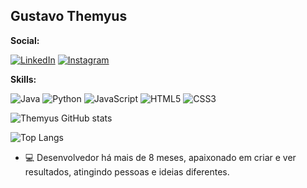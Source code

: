 ## Gustavo Themyus

**Social:**

[![LinkedIn](https://img.shields.io/badge/linkedin-%230077B5.svg?style=for-the-badge&logo=linkedin&logoColor=white)](https://www.linkedin.com/in/gustavothemyus/) [![Instagram](https://img.shields.io/badge/Instagram-%23E4405F.svg?style=for-the-badge&logo=Instagram&logoColor=white)](https://www.instagram.com/gustavothemyus/)

**Skills:**

![Java](https://img.shields.io/badge/java-%23ED8B00.svg?style=for-the-badge&logo=openjdk&logoColor=white) ![Python](https://img.shields.io/badge/python-3670A0?style=for-the-badge&logo=python&logoColor=ffdd54) ![JavaScript](https://img.shields.io/badge/javascript-%23323330.svg?style=for-the-badge&logo=javascript&logoColor=%23F7DF1E) ![HTML5](https://img.shields.io/badge/html5-%23E34F26.svg?style=for-the-badge&logo=html5&logoColor=white) ![CSS3](https://img.shields.io/badge/css3-%231572B6.svg?style=for-the-badge&logo=css3&logoColor=white)

![Themyus GitHub stats](https://github-readme-stats.vercel.app/api?username=Themyus&show_icons=true&theme=tokyonight)

![Top Langs](https://github-readme-stats.vercel.app/api/top-langs/?username=Themyus&layout=compact)

- 💻 Desenvolvedor há mais de 8 meses, apaixonado em criar e ver resultados, atingindo pessoas e ideias diferentes. 
